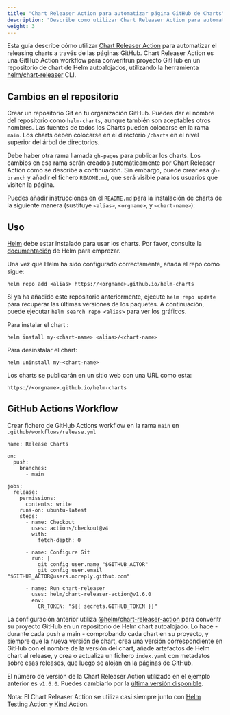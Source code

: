 ```yaml
---
title: "Chart Releaser Action para automatizar página GitHub de Charts"
description: "Describe como utilizar Chart Releaser Action para automatizar releasing charts a través de la páginas de GitHub."
weight: 3
---
```


Esta guía describe cómo utilizar [Chart Releaser
Action](https://github.com/marketplace/actions/helm-chart-releaser) para automatizar
el releasing charts a través de las páginas GitHub.  Chart Releaser Action es una GitHub Action
workflow para converitrun proyecto GitHub en un repositorio de chart de Helm autoalojados, utilizando la herramienta
[helm/chart-releaser](https://github.com/helm/chart-releaser) CLI.

## Cambios en el repositorio

Crear un repositorio Git en tu organización GitHub. Puedes dar el nombre del repositorio como `helm-charts`, aunque también son aceptables otros nombres. Las fuentes de todos los Charts pueden colocarse en la rama `main`. Los charts deben colocarse en el directorio `/charts` en el nivel superior del árbol de directorios.

Debe haber otra rama llamada `gh-pages` para publicar los charts. Los cambios en esa rama serán creados automáticamente por Chart Releaser Action como se describe a continuación. Sin embargo, puede crear esa `gh-branch` y añadir el fichero `README.md`, que será visible para los usuarios que visiten la página.

Puedes añadir instrucciones en el `README.md` para la instalación de charts de la siguiente manera
(sustituye `<alias>`, `<orgname>`, y `<chart-name>`):


## Uso

[Helm](https://helm.sh) debe estar instalado para usar los charts.  Por favor, consulte la [documentación](https://helm.sh/docs) de Helm para emprezar.

Una vez que Helm ha sido configurado correctamente, añada el repo como sigue:
```
helm repo add <alias> https://<orgname>.github.io/helm-charts
```
Si ya ha añadido este repositorio anteriormente, ejecute `helm repo update` para recuperar
las últimas versiones de los paquetes.  A continuación, puede ejecutar `helm search repo
<alias>` para ver los gráficos.

Para instalar el chart <chart-name>:
```
helm install my-<chart-name> <alias>/<chart-name>
```
Para desinstalar el chart:
```
helm uninstall my-<chart-name>
```

Los charts se publicarán en un sitio web con una URL como esta:
```
https://<orgname>.github.io/helm-charts
```

## GitHub Actions Workflow

Crear fichero de GitHub Actions workflow en la rama `main` en
`.github/workflows/release.yml`

```
name: Release Charts

on:
  push:
    branches:
      - main

jobs:
  release:
    permissions:
      contents: write
    runs-on: ubuntu-latest
    steps:
      - name: Checkout
        uses: actions/checkout@v4
        with:
          fetch-depth: 0

      - name: Configure Git
        run: |
          git config user.name "$GITHUB_ACTOR"
          git config user.email "$GITHUB_ACTOR@users.noreply.github.com"

      - name: Run chart-releaser
        uses: helm/chart-releaser-action@v1.6.0
        env:
          CR_TOKEN: "${{ secrets.GITHUB_TOKEN }}"
```

La configuración anterior utiliza [@helm/chart-releaser-action](https://github.com/helm/chart-releaser-action) para converitr su proyecto GitHub en un repositorio de Helm chart autoalojado. Lo hace - durante cada push a main - comprobando cada chart en su proyecto, y siempre que la nueva versión de chart, crea una versión correspondiente en GitHub con el nombre de la versión del chart, añade artefactos de Helm chart al release, y crea o actualiza un fichero `index.yaml` con metadatos sobre esas releases, que luego se alojan en la páginas de GitHub.

El número de versión de la Chart Releaser Action utilizado en el ejemplo anterior es `v1.6.0`.
Puedes cambiarlo por la [última versión disponible](https://github.com/helm/chart-releaser-action/releases).

Nota: El Chart Releaser Action se utiliza casi siempre junto con [Helm Testing
Action](https://github.com/marketplace/actions/helm-chart-testing) y [Kind
Action](https://github.com/marketplace/actions/kind-cluster).
